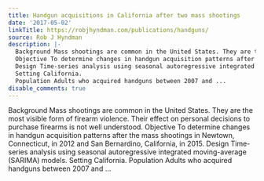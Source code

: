 ```yaml
---
title: Handgun acquisitions in California after two mass shootings
date: '2017-05-02'
linkTitle: https://robjhyndman.com/publications/handguns/
source: Rob J Hyndman
description: |-
  Background Mass shootings are common in the United States. They are the most visible form of firearm violence. Their effect on personal decisions to purchase firearms is not well understood.
  Objective To determine changes in handgun acquisition patterns after the mass shootings in Newtown, Connecticut, in 2012 and San Bernardino, California, in 2015.
  Design Time-series analysis using seasonal autoregressive integrated moving-average (SARIMA) models.
  Setting California.
  Population Adults who acquired handguns between 2007 and ...
disable_comments: true
---
```

Background Mass shootings are common in the United States. They are the most visible form of firearm violence. Their effect on personal decisions to purchase firearms is not well understood.
Objective To determine changes in handgun acquisition patterns after the mass shootings in Newtown, Connecticut, in 2012 and San Bernardino, California, in 2015.
Design Time-series analysis using seasonal autoregressive integrated moving-average (SARIMA) models.
Setting California.
Population Adults who acquired handguns between 2007 and ...